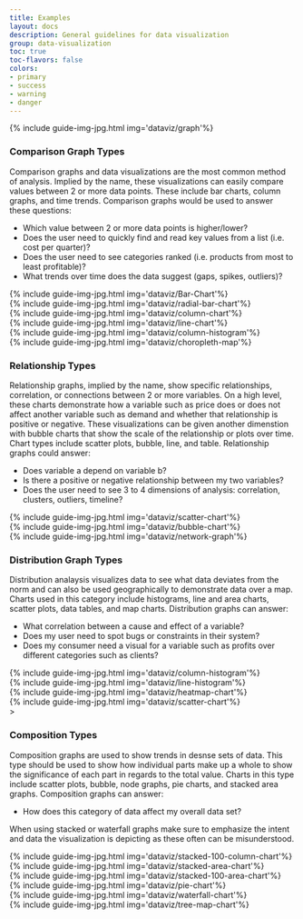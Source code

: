 ```yaml
---
title: Examples
layout: docs
description: General guidelines for data visualization
group: data-visualization
toc: true
toc-flavors: false
colors:
- primary
- success
- warning
- danger
---
```


{% include guide-img-jpg.html img='dataviz/graph'%}

### Comparison Graph Types
Comparison graphs and data visualizations are the most common method of analysis. Implied by the name, these visualizations can easily compare values between 2 or more data points. These include bar charts, column graphs, and time trends. 
Comparison graphs would be used to answer these questions:
- Which value between 2 or more data points is higher/lower?
- Does the user need to quickly find and read key values from a list (i.e. cost per quarter)?
- Does the user need to see categories ranked (i.e. products from most to least profitable)?
- What trends over time does the data suggest (gaps, spikes, outliers)?

<div class="c-row">
  <div class="c-col-12 c-col-lg-2">
{% include guide-img-jpg.html img='dataviz/Bar-Chart'%} 
  </div>
	  <div class="c-col-12 c-col-lg-2">
{% include guide-img-jpg.html img='dataviz/radial-bar-chart'%}
  </div>
	  <div class="c-col-12 c-col-lg-2">
{% include guide-img-jpg.html img='dataviz/column-chart'%}
  </div>
	  <div class="c-col-12 c-col-lg-2">
{% include guide-img-jpg.html img='dataviz/line-chart'%}
  </div>
  	  <div class="c-col-12 c-col-lg-2">
{% include guide-img-jpg.html img='dataviz/column-histogram'%}
  </div>
  	  <div class="c-col-12 c-col-lg-2">
{% include guide-img-jpg.html img='dataviz/choropleth-map'%}
  </div>
</div>

### Relationship Types
Relationship graphs, implied by the name, show specific relationships, correlation, or connections between 2 or more variables. On a high level, these charts demonstrate how a variable such as price does or does not affect another variable such as demand and whether that relationship is positive or negative. These visualizations can be given another dimenstion with bubble charts that show the scale of the relationship or plots over time. Chart types include scatter plots, bubble, line, and table. 
Relationship graphs could answer:
- Does variable a depend on variable b?
- Is there a positive or negative relationship between my two variables?
- Does the user need to see 3 to 4 dimensions of analysis: correlation, clusters, outliers, timeline?

<div class="c-row">
  <div class="c-col-12 c-col-lg-4">
{% include guide-img-jpg.html img='dataviz/scatter-chart'%} 
  </div>
	  <div class="c-col-12 c-col-lg-4">
{% include guide-img-jpg.html img='dataviz/bubble-chart'%}
  </div>
	  <div class="c-col-12 c-col-lg-4">
{% include guide-img-jpg.html img='dataviz/network-graph'%}
  </div>
</div>

### Distribution Graph Types
 Distribution analaysis visualizes data to see what data deviates from the norm and can also be used geographically to demonstrate data over a map. Charts used in this category include histograms, line and area charts, scatter plots, data tables, and map charts.
 Distribution graphs can answer:
 - What correlation between a cause and effect of a variable?
 - Does my user need to spot bugs or constraints in their system?
 - Does my consumer need a visual for a variable such as profits over different categories such as clients?

 <div class="c-row">
  <div class="c-col-12 c-col-lg-3">
{% include guide-img-jpg.html img='dataviz/column-histogram'%} 
  </div>
	  <div class="c-col-12 c-col-lg-3">
{% include guide-img-jpg.html img='dataviz/line-histogram'%}
  </div>
	  <div class="c-col-12 c-col-lg-3">
{% include guide-img-jpg.html img='dataviz/heatmap-chart'%}
  </div>
	  <div class="c-col-12 c-col-lg-3">
{% include guide-img-jpg.html img='dataviz/scatter-chart'%}
  </div>>
</div>

### Composition Types
Composition graphs are used to show trends in desnse sets of data. This type should be used to show how individual parts make up a whole to show the significance of each part in regards to the total value. Charts in this type include scatter plots, bubble, node graphs, pie charts, and stacked area graphs.
Composition graphs can answer:
- How does this category of data affect my overall data set?

When using stacked or waterfall graphs make sure to emphasize the intent and data the visualization is depicting as these often can be misunderstood.

<div class="c-row">
  <div class="c-col-12 c-col-lg-2">
{% include guide-img-jpg.html img='dataviz/stacked-100-column-chart'%} 
  </div>
	  <div class="c-col-12 c-col-lg-2">
{% include guide-img-jpg.html img='dataviz/stacked-area-chart'%}
  </div>
	  <div class="c-col-12 c-col-lg-2">
{% include guide-img-jpg.html img='dataviz/stacked-100-area-chart'%}
  </div>
  	  <div class="c-col-12 c-col-lg-2">
{% include guide-img-jpg.html img='dataviz/pie-chart'%}
  </div>
  	  <div class="c-col-12 c-col-lg-2">
{% include guide-img-jpg.html img='dataviz/waterfall-chart'%}
  </div>
  <div class="c-col-12 c-col-lg-2">
{% include guide-img-jpg.html img='dataviz/tree-map-chart'%}
  </div>
</div>